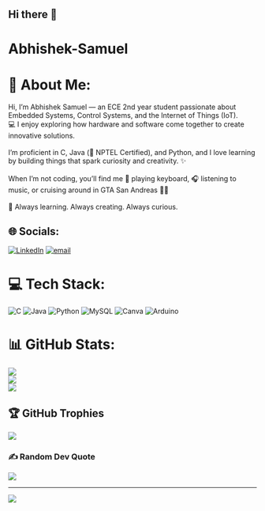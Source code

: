 ## Hi there 👋

<!--
**abhisheksamuel12/abhisheksamuel12** is a ✨ _special_ ✨ repository because its `README.md` (this file) appears on your GitHub profile.

Here are some ideas to get you started:

- 🔭 I’m currently working on ...
- 🌱 I’m currently learning ...
- 👯 I’m looking to collaborate on ...
- 🤔 I’m looking for help with ...
- 💬 Ask me about ...
- 📫 How to reach me: ...
- 😄 Pronouns: ...
- ⚡ Fun fact: ...
-->

# Abhishek-Samuel
# 💫 About Me:
Hi, I’m Abhishek Samuel — an ECE 2nd year student passionate about Embedded Systems, Control Systems, and the Internet of Things (IoT).<br>💻 I enjoy exploring how hardware and software come together to create innovative solutions.<br><br>I’m proficient in C, Java (📜 NPTEL Certified), and Python, and I love learning by building things that spark curiosity and creativity. ✨<br><br>When I’m not coding, you’ll find me 🎹 playing keyboard, 🎧 listening to music, or cruising around in GTA San Andreas 🚗💨<br><br>🌱 Always learning. Always creating. Always curious.


## 🌐 Socials:
[![LinkedIn](https://img.shields.io/badge/LinkedIn-%230077B5.svg?logo=linkedin&logoColor=white)](https://linkedin.com/in/https://www.linkedin.com/in/abhishek-samuel-t-185891357) [![email](https://img.shields.io/badge/Email-D14836?logo=gmail&logoColor=white)](mailto:tabhisheksamuel@gmail.com) 

# 💻 Tech Stack:
![C](https://img.shields.io/badge/c-%2300599C.svg?style=plastic&logo=c&logoColor=white) ![Java](https://img.shields.io/badge/java-%23ED8B00.svg?style=plastic&logo=openjdk&logoColor=white) ![Python](https://img.shields.io/badge/python-3670A0?style=plastic&logo=python&logoColor=ffdd54) ![MySQL](https://img.shields.io/badge/mysql-4479A1.svg?style=plastic&logo=mysql&logoColor=white) ![Canva](https://img.shields.io/badge/Canva-%2300C4CC.svg?style=plastic&logo=Canva&logoColor=white) ![Arduino](https://img.shields.io/badge/-Arduino-00979D?style=plastic&logo=Arduino&logoColor=white)
# 📊 GitHub Stats:
![](https://github-readme-stats.vercel.app/api?username=abhisheksamuel12&theme=one_dark_pro&hide_border=false&include_all_commits=false&count_private=false)<br/>
![](https://nirzak-streak-stats.vercel.app/?user=abhisheksamuel12&theme=one_dark_pro&hide_border=false)<br/>
![](https://github-readme-stats.vercel.app/api/top-langs/?username=abhisheksamuel12&theme=one_dark_pro&hide_border=false&include_all_commits=false&count_private=false&layout=compact)

## 🏆 GitHub Trophies
![](https://github-profile-trophy.vercel.app/?username=abhisheksamuel12&theme=city_lights&no-frame=false&no-bg=false&margin-w=4)

### ✍️ Random Dev Quote
![](https://quotes-github-readme.vercel.app/api?type=vetical&theme=light)


---
[![](https://visitcount.itsvg.in/api?id=abhisheksamuel12&icon=0&color=8)](https://visitcount.itsvg.in)

<!-- Proudly created with GPRM ( https://gprm.itsvg.in ) -->
